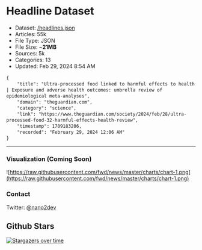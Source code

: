 # Headline Dataset

- Dataset: [/headlines.json](https://raw.githubusercontent.com/fwd/news/master/headlines.json) 
- Articles: 55k
- File Type: JSON
- File Size: ~**21MB**
- Sources: 5k
- Categories: 13
- Updated: Feb 29, 2024 8:54 AM

```
{
    "title": "Ultra-processed food linked to harmful effects to health | Exposure and adverse health outcomes: umbrella review of epidemiological meta-analyses",
    "domain": "theguardian.com",
    "category": "science",
    "link": "https://www.theguardian.com/society/2024/feb/28/ultra-processed-food-32-harmful-effects-health-review",
    "timestamp": 1709183206,
    "recorded": "February 29, 2024 12:06 AM"
}
```

---

### Visualization (Coming Soon)

![https://raw.githubusercontent.com/fwd/news/master/charts/chart-1.png](https://raw.githubusercontent.com/fwd/news/master/charts/chart-1.png)

### Contact 

Twitter: [@nano2dev](https://twitter.com/nano2dev)

## Github Stars

[![Stargazers over time](https://starchart.cc/fwd/news.svg)](https://starchart.cc/fwd/news)
